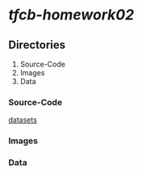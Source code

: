 # *tfcb-homework02*
## Directories
1. Source-Code
2. Images
3. Data
### Source-Code
[datasets](../source-code/2020-10-18_dataset_01.py)
### Images
### Data
